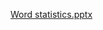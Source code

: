 
[Word statistics.pptx](https://github.com/NorhanTarek1572/Word_Statistics-/files/13693868/Word.statistics.pptx)
